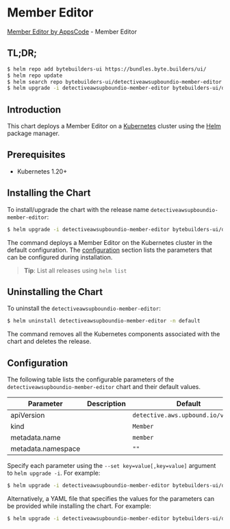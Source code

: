 # Member Editor

[Member Editor by AppsCode](https://byte.builders) - Member Editor

## TL;DR;

```bash
$ helm repo add bytebuilders-ui https://bundles.byte.builders/ui/
$ helm repo update
$ helm search repo bytebuilders-ui/detectiveawsupboundio-member-editor --version=v0.4.18
$ helm upgrade -i detectiveawsupboundio-member-editor bytebuilders-ui/detectiveawsupboundio-member-editor -n default --create-namespace --version=v0.4.18
```

## Introduction

This chart deploys a Member Editor on a [Kubernetes](http://kubernetes.io) cluster using the [Helm](https://helm.sh) package manager.

## Prerequisites

- Kubernetes 1.20+

## Installing the Chart

To install/upgrade the chart with the release name `detectiveawsupboundio-member-editor`:

```bash
$ helm upgrade -i detectiveawsupboundio-member-editor bytebuilders-ui/detectiveawsupboundio-member-editor -n default --create-namespace --version=v0.4.18
```

The command deploys a Member Editor on the Kubernetes cluster in the default configuration. The [configuration](#configuration) section lists the parameters that can be configured during installation.

> **Tip**: List all releases using `helm list`

## Uninstalling the Chart

To uninstall the `detectiveawsupboundio-member-editor`:

```bash
$ helm uninstall detectiveawsupboundio-member-editor -n default
```

The command removes all the Kubernetes components associated with the chart and deletes the release.

## Configuration

The following table lists the configurable parameters of the `detectiveawsupboundio-member-editor` chart and their default values.

|     Parameter      | Description |                    Default                    |
|--------------------|-------------|-----------------------------------------------|
| apiVersion         |             | <code>detective.aws.upbound.io/v1beta1</code> |
| kind               |             | <code>Member</code>                           |
| metadata.name      |             | <code>member</code>                           |
| metadata.namespace |             | <code>""</code>                               |


Specify each parameter using the `--set key=value[,key=value]` argument to `helm upgrade -i`. For example:

```bash
$ helm upgrade -i detectiveawsupboundio-member-editor bytebuilders-ui/detectiveawsupboundio-member-editor -n default --create-namespace --version=v0.4.18 --set apiVersion=detective.aws.upbound.io/v1beta1
```

Alternatively, a YAML file that specifies the values for the parameters can be provided while
installing the chart. For example:

```bash
$ helm upgrade -i detectiveawsupboundio-member-editor bytebuilders-ui/detectiveawsupboundio-member-editor -n default --create-namespace --version=v0.4.18 --values values.yaml
```

